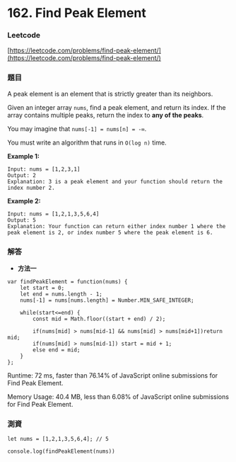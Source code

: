 # 162. Find Peak Element

### Leetcode

[https://leetcode.com/problems/find-peak-element/](https://leetcode.com/problems/find-peak-element/)

### 題目

A peak element is an element that is strictly greater than its neighbors.

Given an integer array `nums`, find a peak element, and return its index. If the array contains multiple peaks, return the index to **any of the peaks**.

You may imagine that `nums[-1] = nums[n] = -∞`.

You must write an algorithm that runs in `O(log n)` time.

&#x20;

**Example 1:**

```
Input: nums = [1,2,3,1]
Output: 2
Explanation: 3 is a peak element and your function should return the index number 2.
```

**Example 2:**

```
Input: nums = [1,2,1,3,5,6,4]
Output: 5
Explanation: Your function can return either index number 1 where the peak element is 2, or index number 5 where the peak element is 6.
```

### 解答 <a href="#ti-jie" id="ti-jie"></a>

* **方法一**

```
var findPeakElement = function(nums) {
    let start = 0;
    let end = nums.length - 1;
    nums[-1] = nums[nums.length] = Number.MIN_SAFE_INTEGER;
    
    while(start<=end) {
        const mid = Math.floor((start + end) / 2);
        
        if(nums[mid] > nums[mid-1] && nums[mid] > nums[mid+1])return mid;
        if(nums[mid] > nums[mid-1]) start = mid + 1;
        else end = mid;
    }
};
```

Runtime: 72 ms, faster than 76.14% of JavaScript online submissions for Find Peak Element.

Memory Usage: 40.4 MB, less than 6.08% of JavaScript online submissions for Find Peak Element.

### 測資

```
let nums = [1,2,1,3,5,6,4]; // 5

console.log(findPeakElement(nums))
```
